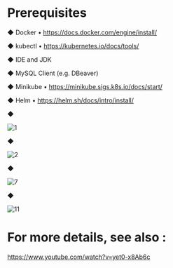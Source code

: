 # Prerequisites
◆ Docker
  • https://docs.docker.com/engine/install/
  
◆ kubectl
  • https://kubernetes.io/docs/tools/
  
◆ IDE and JDK

◆ MySQL Client (e.g. DBeaver)

◆ Minikube
  • https://minikube.sigs.k8s.io/docs/start/

◆ Helm
  • https://helm.sh/docs/intro/install/

◆

![1](https://github.com/user-attachments/assets/2aa9e3bd-15d6-41c3-a651-f757d6e6d7b6)

◆

![2](https://github.com/user-attachments/assets/e516ff43-c0c2-4e81-ae87-4f0ee044c720)

◆

![7](https://github.com/user-attachments/assets/3df0f914-0583-4384-873d-ee10e9cf95be)

◆

![11](https://github.com/user-attachments/assets/f7abec7d-0746-48a9-b81b-f8d60359773f)

# For more details, see also :

https://www.youtube.com/watch?v=yet0-x8Ab6c
